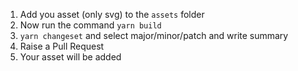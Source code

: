 
1. Add you asset (only svg) to the `assets` folder
2. Now run the command `yarn build`
3. `yarn changeset` and select major/minor/patch and write summary
4. Raise a Pull Request
5. Your asset will be added
